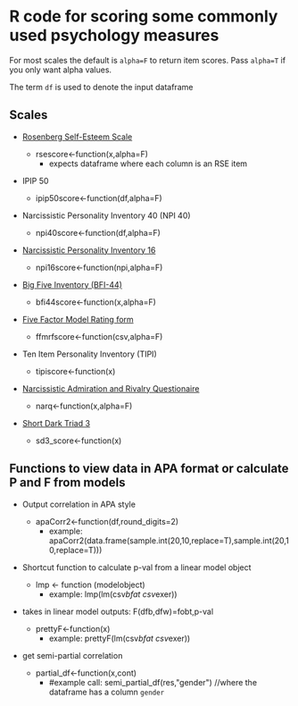 # R code for scoring some commonly used psychology measures #

For most scales the default is `alpha=F` to return item scores. Pass `alpha=T` if you only want alpha values.

The term `df` is used to denote the input dataframe

## Scales ##

* [Rosenberg Self-Esteem Scale](https://www.wwnorton.com/college/psych/psychsci/media/rosenberg.htm)
  * rsescore<-function(x,alpha=F) 
    * expects dataframe where each column is an RSE item

* IPIP 50 
  * ipip50score<-function(df,alpha=F)

* Narcissistic Personality Inventory 40 (NPI 40)
  * npi40score<-function(df,alpha=F)

* [Narcissistic Personality Inventory 16](http://www.columbia.edu/~da358/npi16/npi16.pdf)
  * npi16score<-function(npi,alpha=F)

* [Big Five Inventory (BFI-44)](https://fetzer.org/sites/default/files/images/stories/pdf/selfmeasures/Personality-BigFiveInventory.pdf)
  * bfi44score<-function(x,alpha=F)

* [Five Factor Model Rating form](http://www.uky.edu/~widiger/ffmrf.doc)
  * ffmrfscore<-function(csv,alpha=F)

* Ten Item Personality Inventory (TIPI)
  * tipiscore<-function(x)

* [Narcissistic Admiration and Rivalry Questionaire](http://www.persoc.net/persoc/uploads/Toolbox/NARQ_English.pdf)
  * narq<-function(x,alpha=F)

* [Short Dark Triad 3](http://www.midss.org/sites/default/files/d3.pdf)
  * sd3_score<-function(x)

## Functions to view data in APA format or calculate P and F from models ##

* Output correlation in APA style
  * apaCorr2<-function(df,round_digits=2)
    * example: apaCorr2(data.frame(sample.int(20,10,replace=T),sample.int(20,10,replace=T)))

* Shortcut function to calculate p-val from a linear model object
  * lmp <- function (modelobject) 
    * example: lmp(lm(csv$bfat~csv$exer))

* takes in linear model outputs: F(dfb,dfw)=fobt,p-val
  * prettyF<-function(x)
    * example: prettyF(lm(csv$bfat~csv$exer))


* get semi-partial correlation
  * partial_df<-function(x,cont)
    * #example call: semi_partial_df(res,"gender") //where the dataframe has a column `gender`
